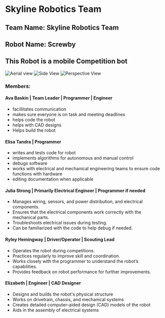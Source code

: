 # Skyline Robotics Team

## Team Name: Skyline Robotics Team

## Robot Name: Screwby

## This Robot is a mobile Competition bot 

![Aerial view](https://mail.google.com/mail/u/0?ui=2&ik=41d8eb5ffc&attid=0.3&permmsgid=msg-f:1808747145590161786&th=1919f5f21d67417a&view=fimg&fur=ip&sz=s0-l75-ft&attbid=ANGjdJ_DomDSt7M5Fe-bSE273k8sE2HG2b2nby0aJbsPk1ZvY2qTRKwD4F0ZwHMVssSDiPR2RMi9skBijFmaghA5x0MU8nBgDaelOUlenMgReqvVajjEsT1IHEX2dfg&disp=emb&realattid=1919f5e343e6800b3291?raw=True)
![Side View](https://mail.google.com/mail/u/0?ui=2&ik=41d8eb5ffc&attid=0.1&permmsgid=msg-f:1808747145590161786&th=1919f5f21d67417a&view=fimg&fur=ip&sz=s0-l75-ft&attbid=ANGjdJ-wxqhzKkfPVDuaDA7geWunbLPEYFLpvxiwJI-8bHbWhvGDY5eFPqrwWOUgLsqruMq1diGOrwibbD3ZRwl7Sf_YWCx_Mbg5totEGXn4ypnfJjCIwnaqGy9xdtk&disp=emb&realattid=1919f5e55ba8b25c72e3)
![Perspective View](https://mail.google.com/mail/u/0?ui=2&ik=41d8eb5ffc&attid=0.2&permmsgid=msg-f:1808747145590161786&th=1919f5f21d67417a&view=fimg&fur=ip&sz=s0-l75-ft&attbid=ANGjdJ_yfDvsx1DTRlVaeUJvrG5bE3L8UVwUNQa2amcRWT4ncwLFDQOfSKuX6lL4xAjquG4pJyISkKDIViANdvTAemTomfvTWotmkrgcbRRG5BAitMVTLoIWOQtKPsY&disp=emb&realattid=1919f5e346ddfa5541b2)
### Members:

#### Ava Baskin | Team Leader | Programmer | Engineer
* facillitates communication
* makes sure everyone is on task and meeting deadlines
* helps code the robot
* helps with CAD designs
* Helps build the robot
  
#### Elisa Tandra | Programmer
* writes and tests code for robot
* implements algorithms for autonomous and manual control
* debugs software
* works with electrical and mechanical engineering teams to ensure code functions with hardware
* editing documentation when applicable
  
#### Julia Strong | Primarily Electrical Engineer | Programmer if needed
* Manages wiring, sensors, and power distribution, and electrical components.
* Ensures that the electrical components work correctly with the mechanical parts. 
* Troubleshoots electrical issues during testing.
* Can be familiarized with the code to help debug if needed.

#### Ryley Hemingway | Driver/Operator | Scouting Lead 
* Operates the robot during competitions.
* Practices regularly to improve skill and coordination.
* Works closely with the programmer to understand the robot’s capabilities.
* Provides feedback on robot performance for further improvements.

#### Elizabeth | Engineer | CAD Designer
* Designs and builds the robot's physical structure
* Works on drivetrain, chassis, and mechanical systems
* Creates detailed computer-aided design (CAD) models of the robot
* Aids in the assembly of electrical systems

